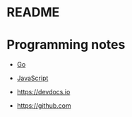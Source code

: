 # README
 
# Programming notes

- [Go](/Go.md)
- [JavaScript](/JavaScript.md)

- https://devdocs.io
- https://github.com
